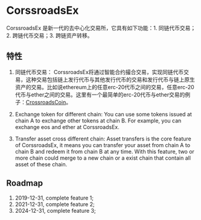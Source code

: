 # CorssroadsEx
CorssroadsEx 是新一代的去中心化交易所，它具有如下功能：1. 同链代币交易；2. 跨链代币交易；3. 跨链资产转移。

## 特性
 1. 同链代币交易：
    CorssroadsEx将通过智能合约撮合交易，实现同链代币交易，这种交易包括链上发行代币与其他发行代币的交易和发行代币与链上原生资产的交易。比如说ethereum上的任意erc-20代币之间的交易，任意erc-20代币与ether之间的交易。这里有一个最简单的erc-20代币与ether交易的例子：[CrossroadsCoin](https://github.com/etherCrossroads/CrossroadsCoin)。 

 2. Exchange token for different chain:
    You can use some tokens issued at chain A to exchange other tokens at chain B. For example, you can exchange eos and ether at CorssroadsEx.
    
 3. Transfer asset cross different chain:
    Asset transfers is the core feature of CorssroadsEx, it means you can transfer your asset from chain A to chain B and redeem it from chain B at any time. With this feature, two or more chain could merge to a new chain or a exist chain that contain all asset of these chain.
    
## Roadmap
 1. 2019-12-31, complete feature 1;
 2. 2021-12-31, complete feature 2;
 3. 2024-12-31, complete feature 3;
